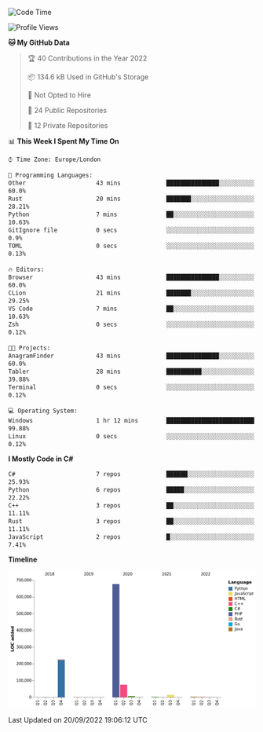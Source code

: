 <!--START_SECTION:waka-->
![Code Time](http://img.shields.io/badge/Code%20Time-230%20hrs%2054%20mins-blue)

![Profile Views](http://img.shields.io/badge/Profile%20Views-12-blue)

**🐱 My GitHub Data** 

> 🏆 40 Contributions in the Year 2022
 > 
> 📦 134.6 kB Used in GitHub's Storage 
 > 
> 🚫 Not Opted to Hire
 > 
> 📜 24 Public Repositories 
 > 
> 🔑 12 Private Repositories  
 > 
📊 **This Week I Spent My Time On** 

```text
⌚︎ Time Zone: Europe/London

💬 Programming Languages: 
Other                    43 mins             ███████████████░░░░░░░░░░   60.0% 
Rust                     20 mins             ███████░░░░░░░░░░░░░░░░░░   28.21% 
Python                   7 mins              ██░░░░░░░░░░░░░░░░░░░░░░░   10.63% 
GitIgnore file           0 secs              ░░░░░░░░░░░░░░░░░░░░░░░░░   0.9% 
TOML                     0 secs              ░░░░░░░░░░░░░░░░░░░░░░░░░   0.13%

🔥 Editors: 
Browser                  43 mins             ███████████████░░░░░░░░░░   60.0% 
CLion                    21 mins             ███████░░░░░░░░░░░░░░░░░░   29.25% 
VS Code                  7 mins              ██░░░░░░░░░░░░░░░░░░░░░░░   10.63% 
Zsh                      0 secs              ░░░░░░░░░░░░░░░░░░░░░░░░░   0.12%

🐱‍💻 Projects: 
AnagramFinder            43 mins             ███████████████░░░░░░░░░░   60.0% 
Tabler                   28 mins             ██████████░░░░░░░░░░░░░░░   39.88% 
Terminal                 0 secs              ░░░░░░░░░░░░░░░░░░░░░░░░░   0.12%

💻 Operating System: 
Windows                  1 hr 12 mins        █████████████████████████   99.88% 
Linux                    0 secs              ░░░░░░░░░░░░░░░░░░░░░░░░░   0.12%

```

**I Mostly Code in C#** 

```text
C#                       7 repos             ██████░░░░░░░░░░░░░░░░░░░   25.93% 
Python                   6 repos             █████░░░░░░░░░░░░░░░░░░░░   22.22% 
C++                      3 repos             ██░░░░░░░░░░░░░░░░░░░░░░░   11.11% 
Rust                     3 repos             ██░░░░░░░░░░░░░░░░░░░░░░░   11.11% 
JavaScript               2 repos             █░░░░░░░░░░░░░░░░░░░░░░░░   7.41%

```


**Timeline**

![Chart not found](https://raw.githubusercontent.com/Jirubizu/Jirubizu/master/charts/bar_graph.png) 


 Last Updated on 20/09/2022 19:06:12 UTC
<!--END_SECTION:waka-->